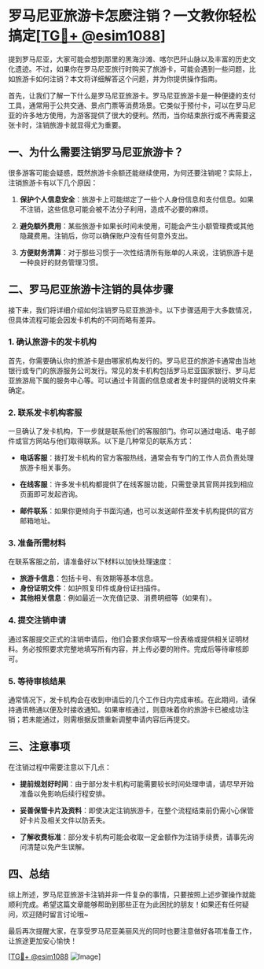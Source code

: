 # 罗马尼亚旅游卡怎麽注销？一文教你轻松搞定[[TG💪+ @esim1088](https://t.me/s/esim1088)]

提到罗马尼亚，大家可能会想到那里的黑海沙滩、喀尔巴阡山脉以及丰富的历史文化遗迹。不过，如果你在罗马尼亚旅行时购买了旅游卡，可能会遇到一些问题，比如旅游卡如何注销？本文将详细解答这个问题，并为你提供操作指南。

首先，让我们了解一下什么是罗马尼亚旅游卡。罗马尼亚旅游卡是一种便捷的支付工具，通常用于公共交通、景点门票等消费场景。它类似于预付卡，可以在罗马尼亚的许多地方使用，为游客提供了很大的便利。然而，当你结束旅行或不再需要这张卡时，注销旅游卡就显得尤为重要。

## 一、为什么需要注销罗马尼亚旅游卡？

很多游客可能会疑惑，既然旅游卡余额还能继续使用，为何还要注销呢？实际上，注销旅游卡有以下几个原因：

1. **保护个人信息安全**：旅游卡上可能绑定了一些个人身份信息和支付信息。如果不注销，这些信息可能会被不法分子利用，造成不必要的麻烦。
   
2. **避免额外费用**：某些旅游卡如果长时间未使用，可能会产生小额管理费或其他隐藏费用。注销后，你可以确保账户没有任何意外支出。

3. **方便财务清算**：对于那些习惯于一次性结清所有账单的人来说，注销旅游卡是一种良好的财务管理习惯。

## 二、罗马尼亚旅游卡注销的具体步骤

接下来，我们将详细介绍如何注销罗马尼亚旅游卡。以下步骤适用于大多数情况，但具体流程可能会因发卡机构的不同而略有差异。

### 1. 确认旅游卡的发卡机构

首先，你需要确认你的旅游卡是由哪家机构发行的。罗马尼亚的旅游卡通常由当地银行或专门的旅游服务公司发行。常见的发卡机构包括罗马尼亚国家银行、罗马尼亚旅游局下属的服务中心等。可以通过卡背面的信息或者发卡时提供的说明文件来确定。

### 2. 联系发卡机构客服

一旦确认了发卡机构，下一步就是联系他们的客服部门。你可以通过电话、电子邮件或官方网站与他们取得联系。以下是几种常见的联系方式：

- **电话客服**：拨打发卡机构的官方客服热线，通常会有专门的工作人员负责处理旅游卡相关事务。
  
- **在线客服**：许多发卡机构都提供了在线客服功能，只需登录其官网并找到相应页面即可发起咨询。

- **邮件联系**：如果你更倾向于书面沟通，也可以发送邮件至发卡机构提供的官方邮箱地址。

### 3. 准备所需材料

在联系客服之前，请准备好以下材料以加快处理速度：

- **旅游卡信息**：包括卡号、有效期等基本信息。
- **身份证明文件**：如护照复印件或身份证扫描件。
- **其他相关信息**：例如最近一次充值记录、消费明细等（如果有）。

### 4. 提交注销申请

通过客服提交正式的注销申请后，他们会要求你填写一份表格或提供相关证明材料。务必按照要求完整地填写所有内容，并上传必要的附件。完成后等待审核即可。

### 5. 等待审核结果

通常情况下，发卡机构会在收到申请后的几个工作日内完成审核。在此期间，请保持通讯畅通以便及时接收通知。如果审核通过，则意味着你的旅游卡已被成功注销；若未能通过，则需根据反馈重新调整申请内容后再提交。

## 三、注意事项

在注销过程中需要注意以下几点：

- **提前规划好时间**：由于部分发卡机构可能需要较长时间处理申请，请尽早开始准备以免影响后续行程安排。
  
- **妥善保管卡片及资料**：即使决定注销旅游卡，在整个流程结束前仍需小心保管好卡片及相关文件以防丢失。

- **了解收费标准**：部分发卡机构可能会收取一定金额作为注销手续费，请事先询问清楚以免产生误解。

## 四、总结

综上所述，罗马尼亚旅游卡注销并非一件复杂的事情，只要按照上述步骤操作就能顺利完成。希望这篇文章能够帮助到那些正在为此困扰的朋友！如果还有任何疑问，欢迎随时留言讨论哦~

最后再次提醒大家，在享受罗马尼亚美丽风光的同时也要注意做好各项准备工作，让旅途更加安心愉快！

[[TG💪+ @esim1088](https://t.me/s/esim1088) ![Image](https://i.postimg.cc/4NQfJmqS/Snipaste-2025-05-13-00-14-12.png)]